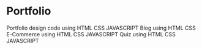 # Portfolio
Portfolio design code using HTML CSS JAVASCRIPT
Blog using HTML CSS
E-Commerce using HTML CSS JAVASCRIPT
Quiz using HTML CSS JAVASCRIPT
